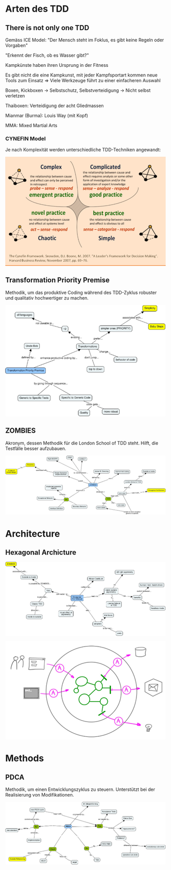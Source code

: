 # Arten des TDD

## There is not only one TDD

Gemäss ICE Model: "Der Mensch steht im Foklus, es gibt keine Regeln oder Vorgaben"

"Erkennt der Fisch, ob es Wasser gibt?"

Kampkünste haben ihren Ursprung in der Fitness

Es gibt nicht die eine Kampkunst, mit jeder Kampfsportart kommen neue Tools zum Einsatz => Viele Werkzeuge führt zu einer einfacheren Auswahl

Boxen, Kickboxen -> Selbstschutz, Selbstverteidigung -> Nicht selbst verletzen

Thaiboxen: Verteidigung der acht Gliedmassen

Mianmar (Burma): Louis Way (mit Kopf)

MMA: Mixed Martial Arts

### CYNEFIN Model

Je nach Komplexität werden unterschiedliche TDD-Techniken angewandt: 

![Cynefin Model](https://github.com/MaddinJay/Coaching/blob/main/Advanced%20Level/TDD/Cynefin%20Model.PNG)

## Transformation Priority Premise

Methodik, um das produktive Coding während des TDD-Zyklus robuster und qualitativ hochwertiger zu machen.

![Transformation Prioirty Premise](https://github.com/MaddinJay/Coaching/blob/main/Advanced%20Level/TDD/Transformation%20Priority%20Premise.jpg)

## ZOMBIES

Akronym, dessen Methodik für die London School of TDD steht. Hilft, die Testfälle besser aufzubauen.

![ZOMBIES](https://github.com/MaddinJay/Coaching/blob/main/Advanced%20Level/TDD/ZOMBIES.jpg)


# Architecture

## Hexagonal Archicture

![Hexagonal Architecture](https://github.com/MaddinJay/Coaching/blob/main/Advanced%20Level/TDD/Hexagonal%20Architecture.jpg)

![Hexagonal Architecture](https://github.com/MaddinJay/Coaching/blob/main/Advanced%20Level/TDD/Hexagonal%20Architecture%20-%20Grafik.jpg)

# Methods

## PDCA

Methodik, um einen Entwicklungszyklus zu steuern. Unterstützt bei der Realisierung von Modifikationen.

![PDCA](https://github.com/MaddinJay/Coaching/blob/main/Advanced%20Level/TDD/PDCA.jpg)



